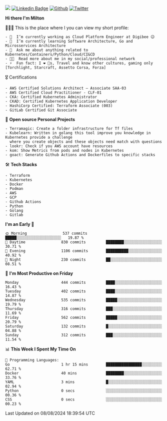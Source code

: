 ![](https://komarev.com/ghpvc/?username=miltlima&color=blueviolet) [![Linkedin Badge](https://img.shields.io/badge/-LinkedIn-blue?style=flat-square&logo=Linkedin&logoColor=white&link=https://www.linkedin.com/in/miltonlimaj/)](https://www.linkedin.com/in/miltonlimaj/) [![Github](https://img.shields.io/github/followers/miltlima?style=social)](https://github.com/miltlima?tab=followers) [![Twitter](https://img.shields.io/twitter/follow/milt_lima?style=social)](https://twitter.com/milt_lima)
 


     
**Hi there I'm Milton**

👨🏽‍💻 This is the place where I you can view my short profile:
```text
- 🔭  I’m currently working as Cloud Platform Engineer at Digibee 😉
- 🌱  I’m currently learning Software Architecture, Go and Microsservices Architecture
- 💬  Ask me about anything related to Kubernetes/Containers/Python/Cloud/CI&CD
- 👨‍💻  Read more about me in my social/professional network
- ⚡  Fun fact: I ❤️ 🐶s, Travel and know other cultures, gaming only [Torchlight, Starcraft, Assetto Corsa, Forza]
```
🎖 Certifications
```text
- AWS Certified Solutions Architect – Associate SAA-03
- AWS Certified Cloud Practitioner - CLF-01
- CKA: Certified Kubernetes Administrator
- CKAD: Certified Kubernetes Application Developer
- HashiCorp Certified: Terraform Associate (003)
- GitLab Certified Git Associate
```
📐 **Open source Personal Projects**

```text
- Terramagic: Create a folder infrastructure for Tf files
- Kubelearn: Written in golang this tool improve you knowledge in Kubernetes provide a challenge
  where you create objects and these objects need match with questions
- lookr: Check if you AWS account have resources
- kom: Show Metrics from pods and nodes in Kubernetes
- goact: Generate Github Actions and Dockerfiles to specific stacks
```
🛠 **Tech Stacks**

```text
- Terraform
- Kubernetes
- Docker
- Podman
- AWS
- GCP
- Github Actions
- Python
- Golang
- Gitlab
```         

<!--START_SECTION:waka-->
**I'm an Early 🐤** 

```text
🌞 Morning                537 commits         █████░░░░░░░░░░░░░░░░░░░░   19.87 % 
🌆 Daytime                830 commits         ████████░░░░░░░░░░░░░░░░░   30.71 % 
🌃 Evening                1106 commits        ██████████░░░░░░░░░░░░░░░   40.92 % 
🌙 Night                  230 commits         ██░░░░░░░░░░░░░░░░░░░░░░░   08.51 % 
```
📅 **I'm Most Productive on Friday** 

```text
Monday                   444 commits         ████░░░░░░░░░░░░░░░░░░░░░   16.43 % 
Tuesday                  402 commits         ████░░░░░░░░░░░░░░░░░░░░░   14.87 % 
Wednesday                535 commits         █████░░░░░░░░░░░░░░░░░░░░   19.79 % 
Thursday                 316 commits         ███░░░░░░░░░░░░░░░░░░░░░░   11.69 % 
Friday                   562 commits         █████░░░░░░░░░░░░░░░░░░░░   20.79 % 
Saturday                 132 commits         █░░░░░░░░░░░░░░░░░░░░░░░░   04.88 % 
Sunday                   312 commits         ███░░░░░░░░░░░░░░░░░░░░░░   11.54 % 
```


📊 **This Week I Spent My Time On** 

```text
💬 Programming Languages: 
Go                       1 hr 15 mins        ████████████████░░░░░░░░░   62.71 % 
Docker                   40 mins             ████████░░░░░░░░░░░░░░░░░   33.76 % 
YAML                     3 mins              █░░░░░░░░░░░░░░░░░░░░░░░░   02.94 % 
Python                   0 secs              ░░░░░░░░░░░░░░░░░░░░░░░░░   00.36 % 
CSS                      0 secs              ░░░░░░░░░░░░░░░░░░░░░░░░░   00.23 % 
```


 Last Updated on 08/08/2024 18:39:54 UTC
<!--END_SECTION:waka-->
